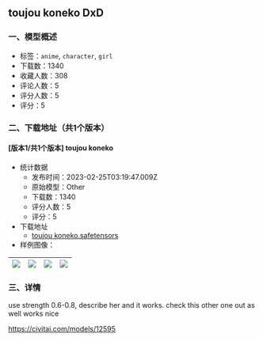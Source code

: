 ## toujou koneko DxD
### 一、模型概述

- 标签：`anime`, `character`, `girl`
- 下载数：1340
- 收藏人数：308
- 评论人数：5
- 评分人数：5
- 评分：5

### 二、下载地址（共1个版本）

#### [版本1/共1个版本] toujou koneko

- 统计数据
  - 发布时间：2023-02-25T03:19:47.009Z
  - 原始模型：Other
  - 下载数：1340
  - 评分人数：5
  - 评分：5
- 下载地址
  - [toujou koneko.safetensors](https://civitai.com/api/download/models/15077)
- 样例图像：

| <img src="https://image.civitai.com/xG1nkqKTMzGDvpLrqFT7WA/4fdfd94c-886a-4919-b1c6-4853b1d6cd00/width=450/148271.jpeg" /> | <img src="https://image.civitai.com/xG1nkqKTMzGDvpLrqFT7WA/7aab3737-a7d1-4f3b-c7d6-f89c352ebf00/width=450/148275.jpeg" /> | <img src="https://image.civitai.com/xG1nkqKTMzGDvpLrqFT7WA/9c7e0679-ee8c-4fde-183f-d1dc03ddc400/width=450/148274.jpeg" /> | <img src="https://image.civitai.com/xG1nkqKTMzGDvpLrqFT7WA/191734cd-f99f-41fb-2b02-c67a15874f00/width=450/148273.jpeg" /> |
| ---- | ---- | ---- | ---- |


### 三、详情
<p>use strength 0.6-0.8, describe her and it works. check this other one out as well works nice</p><p><a target="_blank" rel="ugc" href="https://civitai.com/models/12595">https://civitai.com/models/12595</a></p>